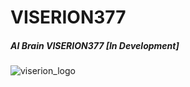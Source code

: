 # VISERION377
##### AI Brain VISERION377 [In Development]


![viserion_logo](https://user-images.githubusercontent.com/4481429/56509273-d77d8180-6526-11e9-975d-e21c5e4d8062.png)
